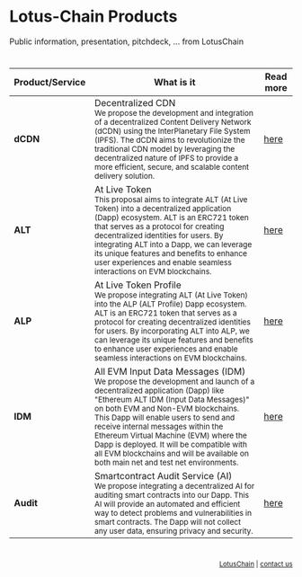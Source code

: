# Lotus-Chain Products
Public information, presentation, pitchdeck, ... from LotusChain

#

| Product/Service | What is it | Read more |
|---|---|---|
| **dCDN** | Decentralized CDN<br /> <sub>We propose the development and integration of a decentralized Content Delivery Network (dCDN) using the InterPlanetary File System (IPFS). The dCDN aims to revolutionize the traditional CDN model by leveraging the decentralized nature of IPFS to provide a more efficient, secure, and scalable content delivery solution.</sub> | [here](https://github.com/blue-lotus-org/lotus-products/tree/main/dCDN) |
| **ALT** | At Live Token<br /> <sub>This proposal aims to integrate ALT (At Live Token) into a decentralized application (Dapp) ecosystem. ALT is an ERC721 token that serves as a protocol for creating decentralized identities for users. By integrating ALT into a Dapp, we can leverage its unique features and benefits to enhance user experiences and enable seamless interactions on EVM blockchains.</sub> | [here](https://github.com/blue-lotus-org/lotus-products/tree/main/ALT) |
| **ALP** | At Live Token Profile<br /> <sub>We propose integrating ALT (At Live Token) into the ALP (ALT Profile) Dapp ecosystem. ALT is an ERC721 token that serves as a protocol for creating decentralized identities for users. By incorporating ALT into ALP, we can leverage its unique features and benefits to enhance user experiences and enable seamless interactions on EVM blockchains.</sub> | [here](https://github.com/blue-lotus-org/lotus-products/tree/main/ALP) |
| **IDM** | All EVM Input Data Messages (IDM)<br /> <sub>We propose the development and launch of a decentralized application (Dapp) like "Ethereum ALT IDM (Input Data Messages)" on both EVM and Non-EVM blockchains. This Dapp will enable users to send and receive internal messages within the Ethereum Virtual Machine (EVM) where the Dapp is deployed. It will be compatible with all EVM blockchains and will be available on both main net and test net environments.</sub> | [here](https://github.com/blue-lotus-org/lotus-products/tree/main/IDM) |
| **Audit** | Smartcontract Audit Service (AI)<br /> <sub>We propose integrating a decentralized AI for auditing smart contracts into our Dapp. This AI will provide an automated and efficient way to detect problems and vulnerabilities in smart contracts. The Dapp will not collect any user data, ensuring privacy and security.</sub> | [here](https://github.com/blue-lotus-org/lotus-products/tree/main/Audit) |

#

<div align="right">
 <small>  <a href="https://lotuschain.org">LotusChain</a> | <a href="mailto:contact@lotuschain.org">contact us</a> </small>
</div>

<!--
# Lotus-Chain Products
Public information, presentation, pitchdeck, ... from LotusChain

#

### dCDN
Decentralized CDN\
<sub>We propose the development and integration of a decentralized Content Delivery Network (dCDN) using the InterPlanetary File System (IPFS). The dCDN aims to revolutionize the traditional CDN model by leveraging the decentralized nature of IPFS to provide a more efficient, secure, and scalable content delivery solution.\
[read more](https://github.com/blue-lotus-org/lotus-products/tree/main/dCDN)</sub>

### ALT
At Live Token\
<sub>This proposal aims to integrate ALT (At Live Token) into a decentralized application (Dapp) ecosystem. ALT is an ERC721 token that serves as a protocol for creating decentralized identities for users. By integrating ALT into a Dapp, we can leverage its unique features and benefits to enhance user experiences and enable seamless interactions on EVM blockchains.\
[read more](https://github.com/blue-lotus-org/lotus-products/tree/main/ALT)</sub>

### ALP
At Live Token Profile\
<sub>We propose integrating ALT (At Live Token) into the ALP (ALT Profile) Dapp ecosystem. ALT is an ERC721 token that serves as a protocol for creating decentralized identities for users. By incorporating ALT into ALP, we can leverage its unique features and benefits to enhance user experiences and enable seamless interactions on EVM blockchains.\
[read more](https://github.com/blue-lotus-org/lotus-products/tree/main/ALP)</sub>

### IDM
All EVM Input Data Messages (IDM)\
<sub>We propose the development and launch of a decentralized application (Dapp) like "Ethereum ALT IDM (Input Data Messages)" on both EVM and Non-EVM blockchains. This Dapp will enable users to send and receive internal messages within the Ethereum Virtual Machine (EVM) where the Dapp is deployed. It will be compatible with all EVM blockchains and will be available on both main net and test net environments.\
[read more](https://github.com/blue-lotus-org/lotus-products/tree/main/IDM)</sub>

### Audit
Smartcontract Audit Service (AI)\
<sub>We propose integrating a decentralized AI for auditing smart contracts into our Dapp. This AI will provide an automated and efficient way to detect problems and vulnerabilities in smart contracts. The Dapp will not collect any user data, ensuring privacy and security.\
[read more](https://github.com/blue-lotus-org/lotus-products/tree/main/Audit)</sub>

#

<div align="right">
 <small>  <a href="https://lotuschain.org">LotusChain</a> | <a href="mailto:contact@lotuschain.org">contact us</a> </small>
</div>

-->
